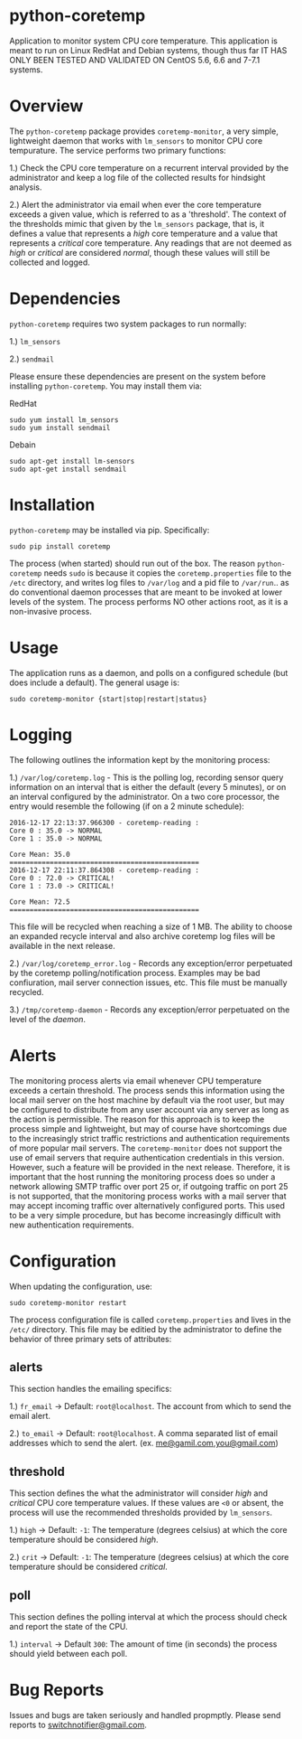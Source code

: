 # python-coretemp

Application to monitor system CPU core temperature. This application is meant to run on Linux RedHat and Debian systems, though thus far IT HAS ONLY BEEN TESTED AND VALIDATED ON CentOS 5.6, 6.6 and 7-7.1 systems. 

# Overview 

The `python-coretemp` package provides `coretemp-monitor`, a very simple, lightweight daemon that works with `lm_sensors` to monitor CPU core tempurature. The service performs two primary functions:

1.) Check the CPU core temperature on a recurrent interval provided by the administrator and keep a log file of the collected results for hindsight analysis.    

2.) Alert the administrator via email when ever the core temperature exceeds a given value, which is referred to as a 'threshold'. The context of the thresholds mimic that given by the `lm_sensors` package, that is, it defines a value that represents a *high* core temperature and a value that represents a *critical* core temperature. Any readings that are not deemed as *high* or *critical* are considered *normal*, though these values will still be collected and logged.   

# Dependencies    

`python-coretemp` requires two system packages to run normally:

1.) `lm_sensors`

2.) `sendmail`    

Please ensure these dependencies are present on the system before installing `python-coretemp`. You may install them via:

RedHat
```
sudo yum install lm_sensors
sudo yum install sendmail
```
Debain
```
sudo apt-get install lm-sensors
sudo apt-get install sendmail
```

# Installation

`python-coretemp` may be installed via pip. Specifically:

```
sudo pip install coretemp    
```
The process (when started) should run out of the box. The reason `python-coretemp` needs `sudo` is because it copies the `coretemp.properties` file to the `/etc` directory, and writes log files to `/var/log` and a pid file to `/var/run`.. as do conventional daemon processes that are meant to be invoked at lower levels of the system. The process performs NO other actions root, as it is a non-invasive process.  

# Usage

The application runs as a daemon, and polls on a configured schedule (but does include a default). The general usage is:

```
sudo coretemp-monitor {start|stop|restart|status}
```

# Logging

The following outlines the information kept by the monitoring process:

1.) `/var/log/coretemp.log` - This is the polling log, recording sensor query information on an interval that is either the default (every 5 minutes), or on an interval configured by the administrator. On a two core processor, the entry would resemble the following (if on a 2 minute schedule):

```
2016-12-17 22:13:37.966300 - coretemp-reading :
Core 0 : 35.0 -> NORMAL
Core 1 : 35.0 -> NORMAL

Core Mean: 35.0
===============================================
2016-12-17 22:11:37.864308 - coretemp-reading :
Core 0 : 72.0 -> CRITICAL!
Core 1 : 73.0 -> CRITICAL!

Core Mean: 72.5
===============================================
```
This file will be recycled when reaching a size of 1 MB. The ability to choose an expanded recycle interval and also archive coretemp log files will be available in the next release.    

2.) `/var/log/coretemp_error.log` - Records any exception/error perpetuated by the coretemp polling/notification process. Examples may be bad confiuration, mail server connection issues, etc. This file must be manually recycled. 

3.) `/tmp/coretemp-daemon` - Records any exception/error perpetuated on the level of the *daemon*.

# Alerts

The monitoring process alerts via email whenever CPU temperature exceeds a certain threshold. The process sends this information using the local mail server on the host machine by default via the root user, but may be configured to distribute from any user account via any server as long as the action is permissible. The reason for this approach is to keep the process simple and lightweight, but may of course have shortcomings due to the increasingly strict traffic restrictions and authentication requirements of more popular mail servers.  The `coretemp-monitor` does not support the use of email servers that require authentication credentials in this version. However, such a feature will be provided in the next release. Therefore, it is important that the host running the monitoring process does so under a network allowing SMTP traffic over port 25 or, if outgoing traffic on port 25 is not supported, that the monitoring process works with a mail server that may accept incoming traffic over alternatively configured ports. This used to be a very simple procedure, but has become increasingly difficult with new authentication requirements.     

# Configuration

When updating the configuration, use:    

```
sudo coretemp-monitor restart
```

The process configuration file is called `coretemp.properties` and lives in the `/etc/` directory. This file may be editied by the administrator to define the behavior of three primary sets of attributes:

## alerts

This section handles the emailing specifics:

1.) `fr_email` -> Default: `root@localhost`. The account from which to send the email alert.

2.) `to_email` -> Default: `root@localhost`. A comma separated list of email addresses which to send the alert. (ex. me@gamil.com,you@gmail.com)

## threshold 

This section defines the what the administrator will consider *high* and *critical* CPU core temperature values. If these values are `<0` or absent, the process will use the recommended thresholds provided by `lm_sensors`. 

1.) `high` -> Default: `-1`: The temperature (degrees celsius) at which the core temperature should be considered *high*.

2.) `crit` -> Default: `-1`: The temperature (degrees celsius) at which the core temperature should be considered *critical*. 

## poll        

This section defines the polling interval at which the process should check and report the state of the CPU. 

1.) `interval` -> Default `300`: The amount of time (in seconds) the process should yield between each poll.    

# Bug Reports

Issues and bugs are taken seriously and handled propmptly. Please send reports to switchnotifier@gmail.com.
